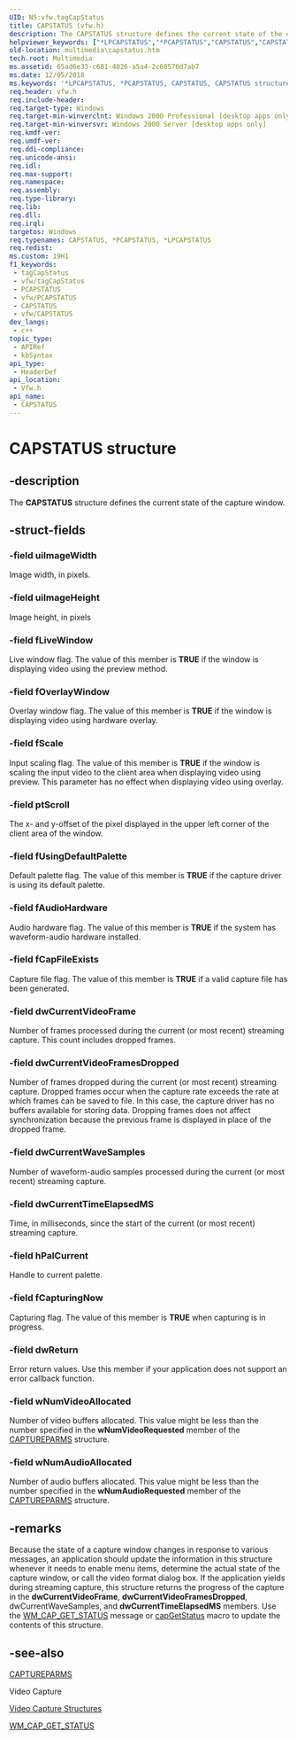 ```yaml
---
UID: NS:vfw.tagCapStatus
title: CAPSTATUS (vfw.h)
description: The CAPSTATUS structure defines the current state of the capture window.
helpviewer_keywords: ["*LPCAPSTATUS","*PCAPSTATUS","CAPSTATUS","CAPSTATUS structure [Windows Multimedia]","_win32_CAPSTATUS_str","multimedia.capstatus","vfw/CAPSTATUS"]
old-location: multimedia\capstatus.htm
tech.root: Multimedia
ms.assetid: 65ad6e33-c601-4026-a5a4-2c68576d7ab7
ms.date: 12/05/2018
ms.keywords: '*LPCAPSTATUS, *PCAPSTATUS, CAPSTATUS, CAPSTATUS structure [Windows Multimedia], _win32_CAPSTATUS_str, multimedia.capstatus, vfw/CAPSTATUS'
req.header: vfw.h
req.include-header: 
req.target-type: Windows
req.target-min-winverclnt: Windows 2000 Professional [desktop apps only]
req.target-min-winversvr: Windows 2000 Server [desktop apps only]
req.kmdf-ver: 
req.umdf-ver: 
req.ddi-compliance: 
req.unicode-ansi: 
req.idl: 
req.max-support: 
req.namespace: 
req.assembly: 
req.type-library: 
req.lib: 
req.dll: 
req.irql: 
targetos: Windows
req.typenames: CAPSTATUS, *PCAPSTATUS, *LPCAPSTATUS
req.redist: 
ms.custom: 19H1
f1_keywords:
 - tagCapStatus
 - vfw/tagCapStatus
 - PCAPSTATUS
 - vfw/PCAPSTATUS
 - CAPSTATUS
 - vfw/CAPSTATUS
dev_langs:
 - c++
topic_type:
 - APIRef
 - kbSyntax
api_type:
 - HeaderDef
api_location:
 - Vfw.h
api_name:
 - CAPSTATUS
---
```


# CAPSTATUS structure


## -description

The <b>CAPSTATUS</b> structure defines the current state of the capture window.

## -struct-fields

### -field uiImageWidth

Image width, in pixels.

### -field uiImageHeight

Image height, in pixels

### -field fLiveWindow

Live window flag. The value of this member is <b>TRUE</b> if the window is displaying video using the preview method.

### -field fOverlayWindow

Overlay window flag. The value of this member is <b>TRUE</b> if the window is displaying video using hardware overlay.

### -field fScale

Input scaling flag. The value of this member is <b>TRUE</b> if the window is scaling the input video to the client area when displaying video using preview. This parameter has no effect when displaying video using overlay.

### -field ptScroll

The x- and y-offset of the pixel displayed in the upper left corner of the client area of the window.

### -field fUsingDefaultPalette

Default palette flag. The value of this member is <b>TRUE</b> if the capture driver is using its default palette.

### -field fAudioHardware

Audio hardware flag. The value of this member is <b>TRUE</b> if the system has waveform-audio hardware installed.

### -field fCapFileExists

Capture file flag. The value of this member is <b>TRUE</b> if a valid capture file has been generated.

### -field dwCurrentVideoFrame

Number of frames processed during the current (or most recent) streaming capture. This count includes dropped frames.

### -field dwCurrentVideoFramesDropped

Number of frames dropped during the current (or most recent) streaming capture. Dropped frames occur when the capture rate exceeds the rate at which frames can be saved to file. In this case, the capture driver has no buffers available for storing data. Dropping frames does not affect synchronization because the previous frame is displayed in place of the dropped frame.

### -field dwCurrentWaveSamples

Number of waveform-audio samples processed during the current (or most recent) streaming capture.

### -field dwCurrentTimeElapsedMS

Time, in milliseconds, since the start of the current (or most recent) streaming capture.

### -field hPalCurrent

Handle to current palette.

### -field fCapturingNow

Capturing flag. The value of this member is <b>TRUE</b> when capturing is in progress.

### -field dwReturn

Error return values. Use this member if your application does not support an error callback function.

### -field wNumVideoAllocated

Number of video buffers allocated. This value might be less than the number specified in the <b>wNumVideoRequested</b> member of the <a href="https://docs.microsoft.com/windows/desktop/api/vfw/ns-vfw-captureparms">CAPTUREPARMS</a> structure.

### -field wNumAudioAllocated

Number of audio buffers allocated. This value might be less than the number specified in the <b>wNumAudioRequested</b> member of the <a href="https://docs.microsoft.com/windows/desktop/api/vfw/ns-vfw-captureparms">CAPTUREPARMS</a> structure.

## -remarks

Because the state of a capture window changes in response to various messages, an application should update the information in this structure whenever it needs to enable menu items, determine the actual state of the capture window, or call the video format dialog box. If the application yields during streaming capture, this structure returns the progress of the capture in the <b>dwCurrentVideoFrame</b>, <b>dwCurrentVideoFramesDropped</b>, dwCurre<b></b>ntWaveSamples, and <b>dwCurrentTimeElapsedMS</b> members. Use the <a href="https://docs.microsoft.com/windows/desktop/Multimedia/wm-cap-get-status">WM_CAP_GET_STATUS</a> message or <a href="https://docs.microsoft.com/windows/desktop/api/vfw/nf-vfw-capgetstatus">capGetStatus</a> macro to update the contents of this structure.

## -see-also

<a href="https://docs.microsoft.com/windows/desktop/api/vfw/ns-vfw-captureparms">CAPTUREPARMS</a>



Video Capture



<a href="https://docs.microsoft.com/windows/desktop/Multimedia/video-capture-structures">Video Capture Structures</a>



<a href="https://docs.microsoft.com/windows/desktop/Multimedia/wm-cap-get-status">WM_CAP_GET_STATUS</a>

